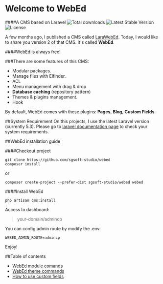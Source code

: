 # Welcome to WebEd
####A CMS based on Laravel
![Total downloads](https://poser.pugx.org/sgsoft-studio/webed/d/total.svg)
![Latest Stable Version](https://poser.pugx.org/sgsoft-studio/webed/v/stable.svg)
![License](https://poser.pugx.org/sgsoft-studio/webed/license.svg)

A few months ago, I published a CMS called [LaraWebEd](https://github.com/duyphan2502/LaraWebEd).
Today, I would like to share you version 2 of that CMS. It's called **WebEd**.

####WebEd is always free!

###There are some features of this CMS:
- Modular packages.
- Manage files with Elfinder.
- ACL
- Menu management with drag & drop
- **Database caching** (repository pattern)
- Themes & plugins management.
- Hook

By default, WebEd comes with these plugins: **Pages**, **Blog**, **Custom Fields**.

##System Requirement
On this projects, I use the latest Laravel version (currently 5.3). 
Please go to [laravel documentation page](https://laravel.com/docs/5.3/installation) to check your system requirements.

##WebEd installation guide

####Checkout project
```
git clone https://github.com/sgsoft-studio/webed
composer install
```

or 

```
composer create-project --prefer-dist sgsoft-studio/webed webed
```

####Install WebEd
```
php artisan cms:install
```

Access to dashboard:
> your-domain/admincp

You can config admin route by modify the .env:
```
WEBED_ADMIN_ROUTE=admincp
```

Enjoy!

##Table of contents
- [WebEd module comands](./documentation/console/module.md)
- [WebEd theme commands](./documentation/console/theme.md)
- [How to use custom fields](./documentation/plugins/custom-fields.md)